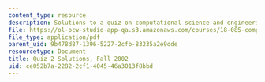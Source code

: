 ```yaml
---
content_type: resource
description: Solutions to a quiz on computational science and engineering.
file: https://ol-ocw-studio-app-qa.s3.amazonaws.com/courses/18-085-computational-science-and-engineering-i-fall-2008/ce052b7a22822cf1404546a3013f8bbd_f02q2sol.pdf
file_type: application/pdf
parent_uid: 9b478d87-1396-5227-2cfb-83235a2e9dde
resourcetype: Document
title: Quiz 2 Solutions, Fall 2002
uid: ce052b7a-2282-2cf1-4045-46a3013f8bbd
---
```


